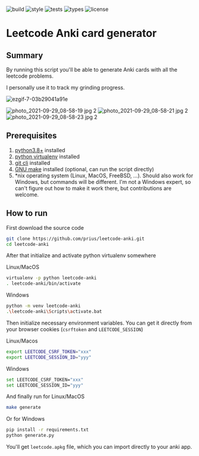 
![build](https://github.com/prius/leetcode-anki/actions/workflows/build-deck.yml/badge.svg)
![style](https://github.com/prius/leetcode-anki/actions/workflows/style-check.yml/badge.svg)
![tests](https://github.com/prius/leetcode-anki/actions/workflows/tests.yml/badge.svg)
![types](https://github.com/prius/leetcode-anki/actions/workflows/type-check.yml/badge.svg)
![license](https://img.shields.io/github/license/prius/leetcode-anki)

# Leetcode Anki card generator

## Summary
By running this script you'll be able to generate Anki cards with all the leetcode problems.

I personally use it to track my grinding progress.

![ezgif-7-03b29041a91e](https://user-images.githubusercontent.com/1616237/134259809-57af6afb-8885-4899-adf8-a2639977baeb.gif)

![photo_2021-09-29_08-58-19 jpg 2](https://user-images.githubusercontent.com/1616237/135676120-6a83229d-9715-45fb-8f85-1b1b27d96f9b.png)
![photo_2021-09-29_08-58-21 jpg 2](https://user-images.githubusercontent.com/1616237/135676123-106871e0-bc8e-4d23-acef-c27ebe034ecf.png)
![photo_2021-09-29_08-58-23 jpg 2](https://user-images.githubusercontent.com/1616237/135676125-90067ea3-e111-49da-ae13-7bce81040c37.png)

## Prerequisites
1. [python3.8+](https://www.python.org/downloads/) installed
2. [python virtualenv](https://pypi.org/project/virtualenv/) installed
3. [git cli](https://github.com/git-guides/install-git) installed
4. [GNU make](https://www.gnu.org/software/make/) installed (optional, can run the script directly)
5. \*nix operating system (Linux, MacOS, FreeBSD, ...). Should also work for Windows, but commands will be different. I'm not a Windows expert, so can't figure out how to make it work there, but contributions are welcome.

## How to run
First download the source code
```sh
git clone https://github.com/prius/leetcode-anki.git
cd leetcode-anki
```

After that initialize and activate python virtualenv somewhere

Linux/MacOS
```sh
virtualenv -p python leetcode-anki
. leetcode-anki/bin/activate
```

Windows
```sh
python -m venv leetcode-anki
.\leetcode-anki\Scripts\activate.bat
```

Then initialize necessary environment variables. You can get it directly from your browser cookies (`csrftoken` and `LEETCODE_SESSION`)

Linux/Macos
```sh
export LEETCODE_CSRF_TOKEN="xxx"
export LEETCODE_SESSION_ID="yyy"
```

Windows
```sh
set LEETCODE_CSRF_TOKEN="xxx"
set LEETCODE_SESSION_ID="yyy"
```

And finally run for Linux/MacOS
```sh
make generate
```
Or for Windows
```sh
pip install -r requirements.txt
python generate.py
```

You'll get `leetcode.apkg` file, which you can import directly to your anki app.

